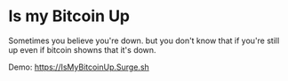 # Is my Bitcoin Up

Sometimes you believe you're down. but you don't know that if you're still up even if bitcoin showns that it's down.

Demo: https://IsMyBitcoinUp.Surge.sh
